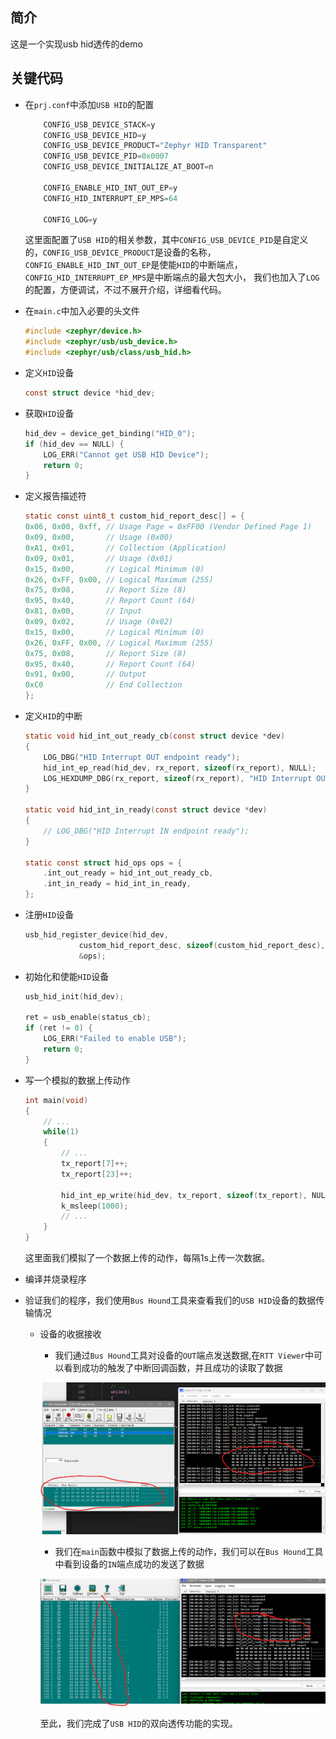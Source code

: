 ## 简介
这是一个实现usb hid透传的demo

## 关键代码
* 在`prj.conf`中添加`USB HID`的配置
    ```c
        CONFIG_USB_DEVICE_STACK=y
        CONFIG_USB_DEVICE_HID=y
        CONFIG_USB_DEVICE_PRODUCT="Zephyr HID Transparent"
        CONFIG_USB_DEVICE_PID=0x0007
        CONFIG_USB_DEVICE_INITIALIZE_AT_BOOT=n

        CONFIG_ENABLE_HID_INT_OUT_EP=y
        CONFIG_HID_INTERRUPT_EP_MPS=64

        CONFIG_LOG=y
    ```
    这里面配置了`USB HID`的相关参数，其中`CONFIG_USB_DEVICE_PID`是自定义的，`CONFIG_USB_DEVICE_PRODUCT`是设备的名称，
    `CONFIG_ENABLE_HID_INT_OUT_EP`是使能`HID`的中断端点，`CONFIG_HID_INTERRUPT_EP_MPS`是中断端点的最大包大小，
    我们也加入了`LOG`的配置，方便调试，不过不展开介绍，详细看代码。

* 在`main.c`中加入必要的头文件
    ```c
    #include <zephyr/device.h>
    #include <zephyr/usb/usb_device.h>
    #include <zephyr/usb/class/usb_hid.h>
    ```

* 定义`HID`设备
    ```c
    const struct device *hid_dev;
    ```

* 获取`HID`设备
    ```c
    hid_dev = device_get_binding("HID_0");
	if (hid_dev == NULL) {
		LOG_ERR("Cannot get USB HID Device");
		return 0;
	}
    ```

* 定义报告描述符
    ```c
    static const uint8_t custom_hid_report_desc[] = {
	0x06, 0x00, 0xff, // Usage Page = 0xFF00 (Vendor Defined Page 1)
	0x09, 0x00,		  // Usage (0x00)
	0xA1, 0x01,		  // Collection (Application)
	0x09, 0x01,		  // Usage (0x01)
	0x15, 0x00,		  // Logical Minimum (0)
	0x26, 0xFF, 0x00, // Logical Maximum (255)
	0x75, 0x08,		  // Report Size (8)
	0x95, 0x40,		  // Report Count (64)
	0x81, 0x00,		  // Input
	0x09, 0x02,		  // Usage (0x02)
	0x15, 0x00,		  // Logical Minimum (0)
	0x26, 0xFF, 0x00, // Logical Maximum (255)
	0x75, 0x08,		  // Report Size (8)
	0x95, 0x40,		  // Report Count (64)
	0x91, 0x00,		  // Output
	0xC0			  // End Collection
    };
    ```

* 定义`HID`的中断
    ```c
    static void hid_int_out_ready_cb(const struct device *dev)
    {
        LOG_DBG("HID Interrupt OUT endpoint ready");
        hid_int_ep_read(hid_dev, rx_report, sizeof(rx_report), NULL);
        LOG_HEXDUMP_DBG(rx_report, sizeof(rx_report), "HID Interrupt OUT report");
    }

    static void hid_int_in_ready(const struct device *dev)
    {
        // LOG_DBG("HID Interrupt IN endpoint ready");
    }

    static const struct hid_ops ops = {
        .int_out_ready = hid_int_out_ready_cb,
        .int_in_ready = hid_int_in_ready,
    };
    ```

* 注册`HID`设备
    ```c
    usb_hid_register_device(hid_dev,
				custom_hid_report_desc, sizeof(custom_hid_report_desc),
				&ops);
    ```

* 初始化和使能`HID`设备
    ```c
    usb_hid_init(hid_dev);

	ret = usb_enable(status_cb);
	if (ret != 0) {
		LOG_ERR("Failed to enable USB");
		return 0;
	}
    ```

* 写一个模拟的数据上传动作
    ```c
    int main(void)
    {
        // ...
        while(1)
        {
            // ...
            tx_report[7]++;
            tx_report[23]++;

            hid_int_ep_write(hid_dev, tx_report, sizeof(tx_report), NULL);
            k_msleep(1000);
            // ...
        }
    }
    ```
    这里面我们模拟了一个数据上传的动作，每隔1s上传一次数据。

* 编译并烧录程序
* 验证我们的程序，我们使用`Bus Hound`工具来查看我们的`USB HID`设备的数据传输情况
  * 设备的收据接收
    * 我们通过`Bus Hound`工具对设备的`OUT`端点发送数据,在`RTT Viewer`中可以看到成功的触发了中断回调函数，并且成功的读取了数据

    ![hid_out](img/out.png)

    * 我们在`main`函数中模拟了数据上传的动作，我们可以在`Bus Hound`工具中看到设备的`IN`端点成功的发送了数据

    ![hid_in](img/in.png)

    至此，我们完成了`USB HID`的双向透传功能的实现。